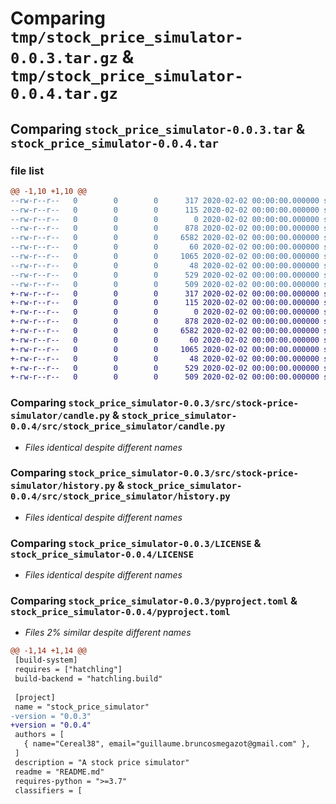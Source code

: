 # Comparing `tmp/stock_price_simulator-0.0.3.tar.gz` & `tmp/stock_price_simulator-0.0.4.tar.gz`

## Comparing `stock_price_simulator-0.0.3.tar` & `stock_price_simulator-0.0.4.tar`

### file list

```diff
@@ -1,10 +1,10 @@
--rw-r--r--   0        0        0      317 2020-02-02 00:00:00.000000 stock_price_simulator-0.0.3/requirements.txt
--rw-r--r--   0        0        0      115 2020-02-02 00:00:00.000000 stock_price_simulator-0.0.3/.vscode/settings.json
--rw-r--r--   0        0        0        0 2020-02-02 00:00:00.000000 stock_price_simulator-0.0.3/src/stock-price-simulator/__init__.py
--rw-r--r--   0        0        0      878 2020-02-02 00:00:00.000000 stock_price_simulator-0.0.3/src/stock-price-simulator/candle.py
--rw-r--r--   0        0        0     6582 2020-02-02 00:00:00.000000 stock_price_simulator-0.0.3/src/stock-price-simulator/history.py
--rw-r--r--   0        0        0       60 2020-02-02 00:00:00.000000 stock_price_simulator-0.0.3/.gitignore
--rw-r--r--   0        0        0     1065 2020-02-02 00:00:00.000000 stock_price_simulator-0.0.3/LICENSE
--rw-r--r--   0        0        0       48 2020-02-02 00:00:00.000000 stock_price_simulator-0.0.3/README.md
--rw-r--r--   0        0        0      529 2020-02-02 00:00:00.000000 stock_price_simulator-0.0.3/pyproject.toml
--rw-r--r--   0        0        0      509 2020-02-02 00:00:00.000000 stock_price_simulator-0.0.3/PKG-INFO
+-rw-r--r--   0        0        0      317 2020-02-02 00:00:00.000000 stock_price_simulator-0.0.4/requirements.txt
+-rw-r--r--   0        0        0      115 2020-02-02 00:00:00.000000 stock_price_simulator-0.0.4/.vscode/settings.json
+-rw-r--r--   0        0        0        0 2020-02-02 00:00:00.000000 stock_price_simulator-0.0.4/src/stock_price_simulator/__init__.py
+-rw-r--r--   0        0        0      878 2020-02-02 00:00:00.000000 stock_price_simulator-0.0.4/src/stock_price_simulator/candle.py
+-rw-r--r--   0        0        0     6582 2020-02-02 00:00:00.000000 stock_price_simulator-0.0.4/src/stock_price_simulator/history.py
+-rw-r--r--   0        0        0       60 2020-02-02 00:00:00.000000 stock_price_simulator-0.0.4/.gitignore
+-rw-r--r--   0        0        0     1065 2020-02-02 00:00:00.000000 stock_price_simulator-0.0.4/LICENSE
+-rw-r--r--   0        0        0       48 2020-02-02 00:00:00.000000 stock_price_simulator-0.0.4/README.md
+-rw-r--r--   0        0        0      529 2020-02-02 00:00:00.000000 stock_price_simulator-0.0.4/pyproject.toml
+-rw-r--r--   0        0        0      509 2020-02-02 00:00:00.000000 stock_price_simulator-0.0.4/PKG-INFO
```

### Comparing `stock_price_simulator-0.0.3/src/stock-price-simulator/candle.py` & `stock_price_simulator-0.0.4/src/stock_price_simulator/candle.py`

 * *Files identical despite different names*

### Comparing `stock_price_simulator-0.0.3/src/stock-price-simulator/history.py` & `stock_price_simulator-0.0.4/src/stock_price_simulator/history.py`

 * *Files identical despite different names*

### Comparing `stock_price_simulator-0.0.3/LICENSE` & `stock_price_simulator-0.0.4/LICENSE`

 * *Files identical despite different names*

### Comparing `stock_price_simulator-0.0.3/pyproject.toml` & `stock_price_simulator-0.0.4/pyproject.toml`

 * *Files 2% similar despite different names*

```diff
@@ -1,14 +1,14 @@
 [build-system]
 requires = ["hatchling"]
 build-backend = "hatchling.build"
 
 [project]
 name = "stock_price_simulator"
-version = "0.0.3"
+version = "0.0.4"
 authors = [
   { name="Cereal38", email="guillaume.bruncosmegazot@gmail.com" },
 ]
 description = "A stock price simulator"
 readme = "README.md"
 requires-python = ">=3.7"
 classifiers = [
```

